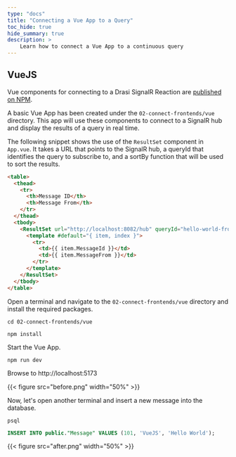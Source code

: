 ```yaml
---
type: "docs"
title: "Connecting a Vue App to a Query"
toc_hide: true
hide_summary: true
description: >
    Learn how to connect a Vue App to a continuous query
---
```



## VueJS

Vue components for connecting to a Drasi SignalR Reaction are [published on NPM](https://www.npmjs.com/package/@drasi/signalr-vue).

A basic Vue App has been created under the `02-connect-frontends/vue` directory.  This app will use these components to connect to a SignalR hub and display the results of a query in real time.

The following snippet shows the use of the `ResultSet` component in `App.vue`.
It takes a URL that points to the SignalR hub, a queryId that identifies the query to subscribe to, and a sortBy function that will be used to sort the results.

```html
<table>
  <thead>
    <tr>
      <th>Message ID</th>
      <th>Message From</th>
    </tr>
  </thead>
  <tbody>
    <ResultSet url="http://localhost:8082/hub" queryId="hello-world-from" :sortBy="x => x.MessageFrom">
      <template #default="{ item, index }">
        <tr>
          <td>{{ item.MessageId }}</td>
          <td>{{ item.MessageFrom }}</td>
        </tr>
      </template>
    </ResultSet>
  </tbody>
</table>
```

Open a terminal and navigate to the `02-connect-frontends/vue` directory and install the required packages.

```shell
cd 02-connect-frontends/vue
```

```shell
npm install
```

Start the Vue App.

```shell
npm run dev
```

Browse to http://localhost:5173

{{< figure src="before.png" width="50%" >}}

Now, let's open another terminal and insert a new message into the database.

```shell
psql
```

```sql
INSERT INTO public."Message" VALUES (101, 'VueJS', 'Hello World');
```

{{< figure src="after.png" width="50%" >}}
